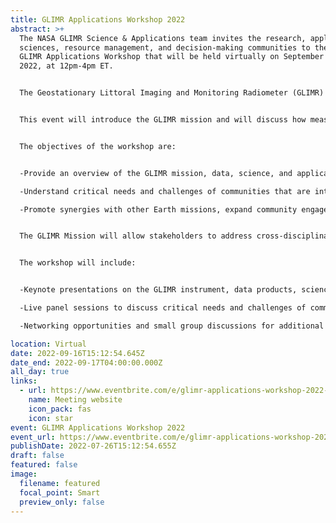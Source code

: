 ```yaml
---
title: GLIMR Applications Workshop 2022
abstract: >+
  The NASA GLIMR Science & Applications team invites the research, applied
  sciences, resource management, and decision-making communities to the 1st
  GLIMR Applications Workshop that will be held virtually on September 16th,
  2022, at 12pm-4pm ET.


  The Geostationary Littoral Imaging and Monitoring Radiometer (GLIMR) is NASA’s new satellite mission that will provide unique high frequency, high spatial, high accuracy, and hyper-spectral observations to quantify and understand key coastal ocean processes that vary on short temporal and spatial scales. GLIMR will provide federal, state, and local agencies with vital information on coastal hazards (such as oil spills, harmful algal blooms, post-storm assessment, and water quality) for improved response, containment, and public advisories both at sea and along the coast. From its geostationary vantage point, GLIMR will advance coastal science, enabling improved management and hazard mitigation that benefit human health, ecosystem health, and the national economy.


  This event will introduce the GLIMR mission and will discuss how measurements from the vantage point of geostationary orbit offer an unprecedented potential to benefit society, inform stakeholders, and support decision-making in the context of coastal hazards, disasters, resource management, human health, food security, climate change, and ecological forecasting.


  The objectives of the workshop are:


  -Provide an overview of the GLIMR mission, data, science, and applications

  -Understand critical needs and challenges of communities that are interested in working with GLIMR data and identify ways to address these challenges

  -Promote synergies with other Earth missions, expand community engagement within the GLIMR Communities of Practice and Potential as well as other stakeholders, and identify opportunities for capacity development


  The GLIMR Mission will allow stakeholders to address cross-disciplinary research and applied science. This event encourages collaboration across disciplines and invites participation of individuals and organizations with diverse backgrounds and areas of expertise, across different sectors and countries.


  The workshop will include:


  -Keynote presentations on the GLIMR instrument, data products, science and applications foci areas, and multi-mission synergies.

  -Live panel sessions to discuss critical needs and challenges of communities that are interested in working with GLIMR data and identify ways to address these challenges

  -Networking opportunities and small group discussions for additional feedback

location: Virtual
date: 2022-09-16T15:12:54.645Z
date_end: 2022-09-17T04:00:00.000Z
all_day: true
links:
  - url: https://www.eventbrite.com/e/glimr-applications-workshop-2022-tickets-377349381157
    name: Meeting website
    icon_pack: fas
    icon: star
event: GLIMR Applications Workshop 2022
event_url: https://www.eventbrite.com/e/glimr-applications-workshop-2022-tickets-377349381157
publishDate: 2022-07-26T15:12:54.655Z
draft: false
featured: false
image:
  filename: featured
  focal_point: Smart
  preview_only: false
---
```

